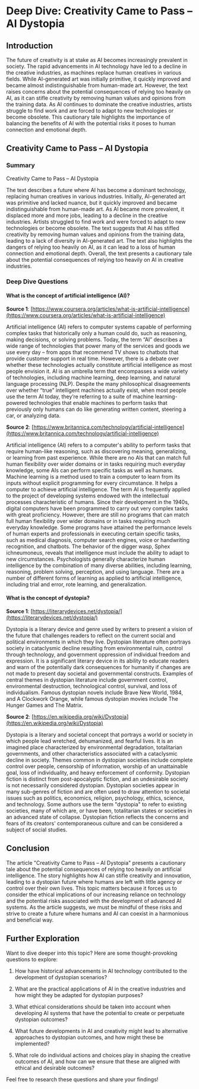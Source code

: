 # Deep Dive: Creativity Came to Pass – AI Dystopia


## Introduction

The future of creativity is at stake as AI becomes increasingly prevalent in society. The rapid advancements in AI technology have led to a decline in the creative industries, as machines replace human creatives in various fields. While AI-generated art was initially primitive, it quickly improved and became almost indistinguishable from human-made art. However, the text raises concerns about the potential consequences of relying too heavily on AI, as it can stifle creativity by removing human values and opinions from the training data. As AI continues to dominate the creative industries, artists struggle to find work and are forced to adapt to new technologies or become obsolete. This cautionary tale highlights the importance of balancing the benefits of AI with the potential risks it poses to human connection and emotional depth.


## Creativity Came to Pass – AI Dystopia

### Summary
Creativity Came to Pass – AI Dystopia

The text describes a future where AI has become a dominant technology, replacing human creatives in various industries. Initially, AI-generated art was primitive and lacked nuance, but it quickly improved and became indistinguishable from human-made art. As AI became more prevalent, it displaced more and more jobs, leading to a decline in the creative industries. Artists struggled to find work and were forced to adapt to new technologies or become obsolete. The text suggests that AI has stifled creativity by removing human values and opinions from the training data, leading to a lack of diversity in AI-generated art. The text also highlights the dangers of relying too heavily on AI, as it can lead to a loss of human connection and emotional depth. Overall, the text presents a cautionary tale about the potential consequences of relying too heavily on AI in creative industries.


### Deep Dive Questions

#### What is the concept of artificial intelligence (AI)?

**Source 1**: [https://www.coursera.org/articles/what-is-artificial-intelligence](https://www.coursera.org/articles/what-is-artificial-intelligence)

Artificial intelligence (AI) refers to computer systems capable of performing complex tasks that historically only a human could do, such as reasoning, making decisions, or solving problems. Today, the term “AI” describes a wide range of technologies that power many of the services and goods we use every day – from apps that recommend TV shows to chatbots that provide customer support in real time. However, there is a debate over whether these technologies actually constitute artificial intelligence as most people envision it. AI is an umbrella term that encompasses a wide variety of technologies, including machine learning, deep learning, and natural language processing (NLP). Despite the many philosophical disagreements over whether “true” intelligent machines actually exist, when most people use the term AI today, they’re referring to a suite of machine learning-powered technologies that enable machines to perform tasks that previously only humans can do like generating written content, steering a car, or analyzing data.


**Source 2**: [https://www.britannica.com/technology/artificial-intelligence](https://www.britannica.com/technology/artificial-intelligence)

Artificial intelligence (AI) refers to a computer's ability to perform tasks that require human-like reasoning, such as discovering meaning, generalizing, or learning from past experience. While there are no AIs that can match full human flexibility over wider domains or in tasks requiring much everyday knowledge, some AIs can perform specific tasks as well as humans. Machine learning is a method used to train a computer to learn from its inputs without explicit programming for every circumstance. It helps a computer to achieve artificial intelligence. The term AI is frequently applied to the project of developing systems endowed with the intellectual processes characteristic of humans. Since their development in the 1940s, digital computers have been programmed to carry out very complex tasks with great proficiency. However, there are still no programs that can match full human flexibility over wider domains or in tasks requiring much everyday knowledge. Some programs have attained the performance levels of human experts and professionals in executing certain specific tasks, such as medical diagnosis, computer search engines, voice or handwriting recognition, and chatbots. The behavior of the digger wasp, Sphex ichneumoneus, reveals that intelligence must include the ability to adapt to new circumstances. Psychologists generally characterize human intelligence by the combination of many diverse abilities, including learning, reasoning, problem solving, perception, and using language. There are a number of different forms of learning as applied to artificial intelligence, including trial and error, rote learning, and generalization.


#### What is the concept of dystopia?

**Source 1**: [https://literarydevices.net/dystopia/](https://literarydevices.net/dystopia/)

Dystopia is a literary device and genre used by writers to present a vision of the future that challenges readers to reflect on the current social and political environments in which they live. Dystopian literature often portrays society in cataclysmic decline resulting from environmental ruin, control through technology, and government oppression of individual freedom and expression. It is a significant literary device in its ability to educate readers and warn of the potentially dark consequences for humanity if changes are not made to present day societal and governmental constructs. Examples of central themes in dystopian literature include government control, environmental destruction, technological control, survival, and loss of individualism. Famous dystopian novels include Brave New World, 1984, and A Clockwork Orange, while famous dystopian movies include The Hunger Games and The Matrix.


**Source 2**: [https://en.wikipedia.org/wiki/Dystopia](https://en.wikipedia.org/wiki/Dystopia)

Dystopia is a literary and societal concept that portrays a world or society in which people lead wretched, dehumanized, and fearful lives. It is an imagined place characterized by environmental degradation, totalitarian governments, and other characteristics associated with a cataclysmic decline in society. Themes common in dystopian societies include complete control over people, censorship of information, worship of an unattainable goal, loss of individuality, and heavy enforcement of conformity. Dystopian fiction is distinct from post-apocalyptic fiction, and an undesirable society is not necessarily considered dystopian. Dystopian societies appear in many sub-genres of fiction and are often used to draw attention to societal issues such as politics, economics, religion, psychology, ethics, science, and technology. Some authors use the term "dystopia" to refer to existing societies, many of which are, or have been, totalitarian states or societies in an advanced state of collapse. Dystopian fiction reflects the concerns and fears of its creators' contemporaneous culture and can be considered a subject of social studies.


## Conclusion

The article "Creativity Came to Pass – AI Dystopia" presents a cautionary tale about the potential consequences of relying too heavily on artificial intelligence. The story highlights how AI can stifle creativity and innovation, leading to a dystopian future where humans are left with little agency or control over their own lives. This topic matters because it forces us to consider the ethical implications of our increasing reliance on technology and the potential risks associated with the development of advanced AI systems. As the article suggests, we must be mindful of these risks and strive to create a future where humans and AI can coexist in a harmonious and beneficial way.


## Further Exploration

Want to dive deeper into this topic? Here are some thought-provoking questions to explore:

1. How have historical advancements in AI technology contributed to the development of dystopian scenarios?

2. What are the practical applications of AI in the creative industries and how might they be adapted for dystopian purposes?

3. What ethical considerations should be taken into account when developing AI systems that have the potential to create or perpetuate dystopian outcomes?

4. What future developments in AI and creativity might lead to alternative approaches to dystopian outcomes, and how might these be implemented?

5. What role do individual actions and choices play in shaping the creative outcomes of AI, and how can we ensure that these are aligned with ethical and desirable outcomes?


Feel free to research these questions and share your findings!
